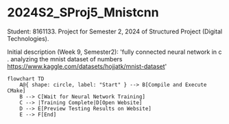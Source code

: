 # 2024S2_SProj5_Mnistcnn
Student: 8161133. Project for Semester 2, 2024 of Structured Project (Digital Technologies).

Initial description (Week 9, Semester2): 'fully connected neural network in c . analyzing the mnist dataset of numbers https://www.kaggle.com/datasets/hojjatk/mnist-dataset'

```mermaid
flowchart TD
    A@{ shape: circle, label: "Start" } --> B[Compile and Execute CMake]
    B --> C[Wait for Neural Network Training]
    C --> |Training Complete|D[Open Website]
    D --> E[Preview Testing Results on Website]
    E --> F[End]
```
